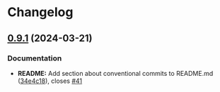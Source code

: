 # Changelog

## [0.9.1](https://github.com/NYCPlanning/ae-streetscape/compare/v0.9.0...v0.9.1) (2024-03-21)


### Documentation

* **README:** Add section about conventional commits to README.md ([34e4c18](https://github.com/NYCPlanning/ae-streetscape/commit/34e4c181c2a8362bcd20d7b87fdbd52ccf684eaf)), closes [#41](https://github.com/NYCPlanning/ae-streetscape/issues/41)
